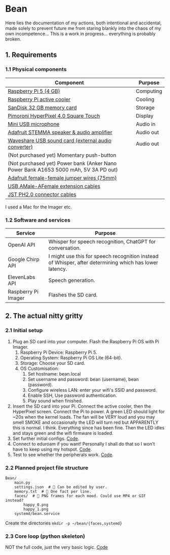 # Bean
Here lies the documentation of my actions, both intentional and accidental, made solely to prevent future me from staring blankly into the chaos of my own incompetence... This is a work in progress... everything is probably broken.

## 1. Requirements
### 1.1 Physical components
Component | Purpose
--- | ---
[Raspberry Pi 5 (4 GB)](https://www.amazon.co.uk/dp/B0CK3L9WD3) | Computing
[Raspberry Pi active cooler](https://www.amazon.co.uk/dp/B0CLXZBR5P) | Cooling
[SanDisk 32 GB memory card](https://www.amazon.co.uk/dp/B06XYHN68L) | Storage
[Pimoroni HyperPixel 4.0 Square Touch](https://www.amazon.co.uk/dp/B07V9K54WV) | Display
[Mini USB microphone](https://www.amazon.co.uk/dp/B0DCZ9M6RV) | Audio in
[Adafruit STEMMA speaker & audio amplifier](https://www.amazon.co.uk/dp/B082MNXJG5) | Audio out
[Waveshare USB sound card (external audio converter)](https://www.amazon.co.uk/dp/B08R38TXXL) | Audio out
(Not purchased yet) Momentary push-button |
(Not purchased yet) Power bank (Anker Nano Power Bank A1653 5000 mAh, 5V 3A PD out) |
[Adafruit female-female jumper wires (75mm)](https://www.amazon.co.uk/dp/B071YNFGBR) |
[USB AMale-AFemale extension cables](https://www.amazon.co.uk/dp/B09LYRRQ91) |
[JST PH2.0 connector cables](https://www.amazon.co.uk/dp/B091FHPN1X) |

I used a Mac for the Imager etc.

### 1.2 Software and services
Service | Purpose
--- | ---
OpenAI API | Whisper for speech recognition, ChatGPT for conversation.
Google Chirp API | I might use this for speech recognition instead of Whisper, after determining which has lower latency.
ElevenLabs API | Speech generation.
Raspberry Pi Imager | Flashes the SD card.

## 2. The actual nitty gritty
### 2.1 Initial setup
1. Plug an SD card into your computer. Flash the Raspberry Pi OS with Pi Imager.
   1. Raspberry Pi Device: Raspberry Pi 5.
   2. Operating System: Raspberry Pi OS Lite (64-bit).
   3. Storage: Choose your SD card.
   4. OS Customisation:
      1. Set hostname: bean.local
      2. Set username and password: bean (username), bean (password).
      3. Configure wireless LAN: enter your wifi's SSID and password.
      4. Enable SSH, Use password authentication.
      5. Play sound when finished.
2. Insert the SD card into your Pi. Connect the active cooler, then the HyperPixel screen. Connect the Pi to power. A green LED should light for ~20s when the kernel loads. The fan will be VERY loud and you may smell SMOKE and occasionally the LED will turn red but APPARENTLY this is normal. I think. Everything since has been fine. Then the LED idles and stays green and the wifi firmware is loaded.
3. Set further initial configs. [Code](https://github.com/matchadolly/Bean/blob/24a24d0f58b4ea604729f6c7e5683276512e8c35/Initial%20setup%20configs).
4. Connect to eduroam if you want! Personally I shall do that so I won't have to keep using my hotspot. [Code](https://github.com/matchadolly/Bean/blob/9903d74072f5c1adbb7c5babb92627f7f4545103/Connect%20to%20eduroam).
5. Test to see whether the peripherals work. [Code](https://github.com/matchadolly/Bean/blob/e74847fb253be7dbcd22d8fc8ba5485866d700f9/Peripheral%20tests).
### 2.2 Planned project file structure
	Bean/
 		main.py
	 	settings.json  # 🎀 Can be edited by user.
	 	memory.txt  # 🎀 One fact per line.
	 	faces/  # 🎀 PNG frames for each mood. Could use MP4 or GIF instead?
	 		happy_0.png
			happy_1.png
	 	systemd/bean.service
Create the directories `mkdir -p ~/bean/{faces,systemd}`
### 2.3 Core loop (python skeleton)
NOT the full code, just the very basic logic. [Code](https://github.com/matchadolly/Bean/blob/dfc2127b9ef422b7bd7f65b778a547f716c1c584/main.py)
